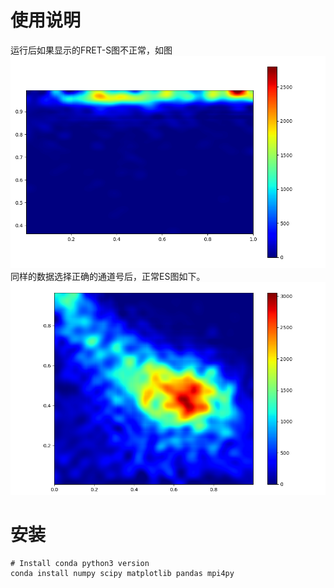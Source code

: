 # 使用说明

运行后如果显示的FRET-S图不正常，如图
![通道选择错误](algo/ch_err_es.png)
同样的数据选择正确的通道号后，正常ES图如下。
![正常ES图](algo/minusBG.png)

# 安装
    # Install conda python3 version    
    conda install numpy scipy matplotlib pandas mpi4py
